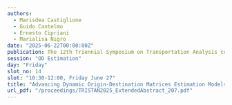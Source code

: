 ```yaml
---
authors:
  - Marisdea Castiglione
  - Guido Cantelmo
  - Ernesto Cipriani
  - Marialisa Nigro
date: "2025-06-22T00:00:00Z"
publication: The 12th Triennial Symposium on Transportation Analysis conference
session: "OD Estimation"
day: "Friday"
slot_no: 14
slot: "10:30-12:00, Friday June 27"
title: "Advancing Dynamic Origin-Destination Matrices Estimation Models Using Crowd-Sourced Flexibility Data"
url_pdf: "/proceedings/TRISTAN2025_ExtendedAbstract_207.pdf"
---
```

